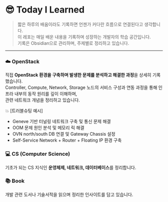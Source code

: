 # 😎 Today I Learned
> 짧은 하루의 배움이라도 기록하면 언젠가 커다란 흐름으로 연결된다고 생각합니다.  
> 이 레포는 매일 배운 내용을 기록하며 성장하는 개발자의 학습 공간입니다.   
> 기록은 Obsidian으로 관리하며, 주제별로 정리하고 있습니다.

---

### ☁️ OpenStack
직접 **OpenStack 환경을 구축하며 발생한 문제를 분석하고 해결한 과정**을 상세히 기록했습니다.  
Controller, Compute, Network, Storage 노드의 서비스 구성과 연동 과정을 통해 인프라 내부의 동작 원리를 깊이 이해하며,  
관련 네트워크 개념을 정리하고 있습니다.

💥 [트러블슈팅 예시]
- Geneve 기반 터널링 네트워크 구축 및 통신 문제 해결  
- OOM 문제 원인 분석 및 메모리 릭 해결  
- OVN north/south DB 연결 및 Gateway Chassis 설정  
- Self-Service Network + Router + Floating IP 환경 구축

### 💻 CS (Computer Science)
기초가 되는 CS 지식인 **운영체제, 네트워크, 데이터베이스**를 정리합니다.  


### 📚 Book
개발 관련 도서나 기술서적을 읽으며 정리한 인사이트를 담고 있습니다.  
